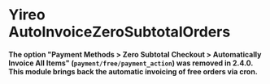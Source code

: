 # Yireo AutoInvoiceZeroSubtotalOrders

**The option "Payment Methods > Zero Subtotal Checkout > Automatically Invoice All Items" (`payment/free/payment_action`) was removed in 2.4.0. This module brings back the automatic invoicing of free orders via cron.**
